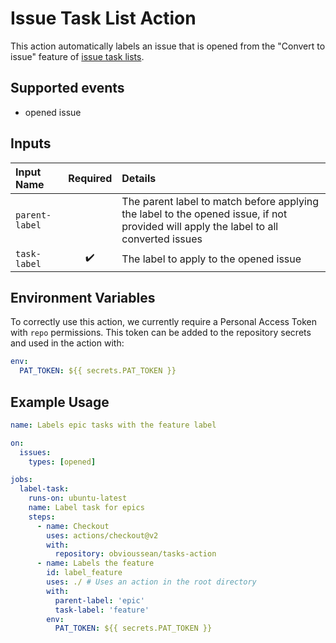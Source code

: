 # Issue Task List Action
This action automatically labels an issue that is opened from the "Convert to issue" feature of [issue task lists](https://docs.github.com/en/issues/tracking-your-work-with-issues/about-task-lists).  

## Supported events
- opened issue

## Inputs
Input Name | Required | Details 
:-|:-:|:-
`parent-label` | | The parent label to match before applying the label to the opened issue, if not provided will apply the label to all converted issues
`task-label` | :heavy_check_mark: | The label to apply to the opened issue

## Environment Variables

To correctly use this action, we currently require a Personal Access Token with
`repo` permissions. This token can be added to the repository secrets and
used in the action with:

```yaml
env:
  PAT_TOKEN: ${{ secrets.PAT_TOKEN }}
```

## Example Usage
```yaml
name: Labels epic tasks with the feature label

on:
  issues:
    types: [opened]

jobs:
  label-task:
    runs-on: ubuntu-latest
    name: Label task for epics
    steps:
      - name: Checkout
        uses: actions/checkout@v2
        with:
          repository: obvioussean/tasks-action
      - name: Labels the feature
        id: label_feature
        uses: ./ # Uses an action in the root directory
        with:
          parent-label: 'epic'
          task-label: 'feature'
        env:
          PAT_TOKEN: ${{ secrets.PAT_TOKEN }}
```